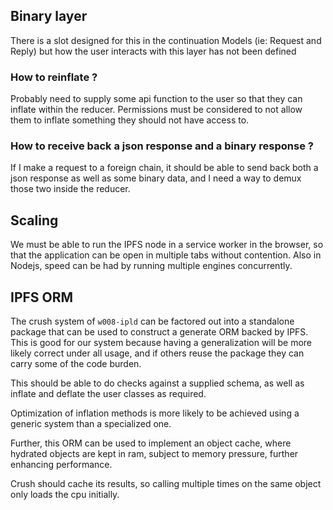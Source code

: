 ## Binary layer

There is a slot designed for this in the continuation Models (ie: Request and Reply) but how the user interacts with this layer has not been defined

### How to reinflate ?

Probably need to supply some api function to the user so that they can inflate within the reducer.
Permissions must be considered to not allow them to inflate something they should not have access to.

### How to receive back a json response and a binary response ?

If I make a request to a foreign chain, it should be able to send back both a json response as well as some binary data, and I need a way to demux those two inside the reducer.

## Scaling

We must be able to run the IPFS node in a service worker in the browser, so that the application can be open in multiple tabs without contention. Also in Nodejs, speed can be had by running multiple engines concurrently.

## IPFS ORM

The crush system of `w008-ipld` can be factored out into a standalone package that can be used to construct a generate ORM backed by IPFS. This is good for our system because having a generalization will be more likely correct under all usage, and if others reuse the package they can carry some of the code burden.

This should be able to do checks against a supplied schema, as well as inflate and deflate the user classes as required.

Optimization of inflation methods is more likely to be achieved using a generic system than a specialized one.

Further, this ORM can be used to implement an object cache, where hydrated objects are kept in ram, subject to memory pressure, further enhancing performance.

Crush should cache its results, so calling multiple times on the same object only loads the cpu initially.
